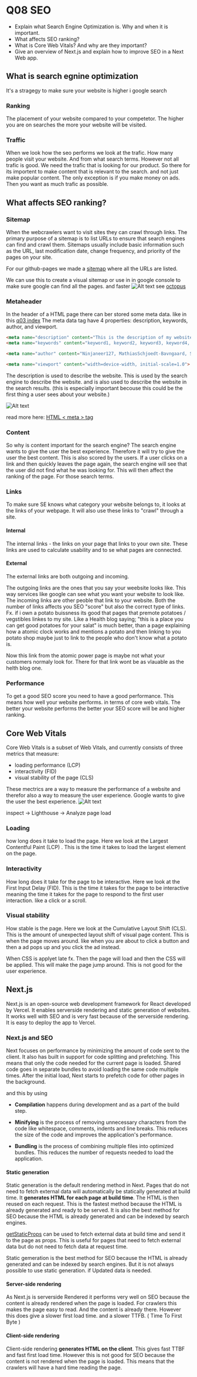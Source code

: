 # Q08 SEO

- Explain what Search Engine Optimization is. Why and when it is important.
- What affects SEO ranking?
- What is Core Web Vitals? And why are they important?
- Give an overview of Next.js and explain how to improve SEO in a Next Web app.

## What is search egnine optimization

It's a stragegy to make sure your website is higher i google search

### Ranking

The placement of your website compared to your competetor. The higher you are on searches the more your website will be visited.

### Traffic

When we look how the seo performs we look at the trafic. How many people visit your website. And from what search terms.
However not all trafic is good. We need the trafic that is looking for our product. So there for its importent to make content that is relevant to the search. and not just make popular content.
The only exception is if you make money on ads. Then you want as much trafic as possible.

## What affects SEO ranking?

### Sitemap  

When the webcrawlers want to visit sites they can crawl through links. The primary purpose of a sitemap is to list URLs to ensure that search engines can find and crawl them. Sitemaps usually include basic information such as the URL, last modification date, change frequency, and priority of the pages on your site.

For our github-pages we made a [sitemap](./../sitemap.xml) where all the URLs are listed.

We can use this to create a visual sitemap or use in in google console to make sure google can find all the pages. and faster ![Alt text](image-2.png)
see [octopus](https://octopus.do/0slkicvjvyq9)

### Metaheader

In the header of a HTML page there can ber stored some meta data.
like in this [q03 index](./../q03/src/index.html)
The meta data tag have 4 properties: description, keywords, author, and viewport.  

```html
<meta name="description" content="This is the description of my website">
<meta name="keywords" content="keyword1, keyword2, keyword3, keyword4, etc.">

<meta name="author" content="Ninjaneer127, MathiasSchjoedt-Bavngaard, Sirety">

<meta name="viewport" content="width=device-width, initial-scale=1.0">
```

The description is used to describe the website. This is used by the search engine to describe the website. and is also used to describe the website in the search results. (this is especially important becouse this could be the first thing a user sees about your website.)

![Alt text](image-1.png)

read more here:
[HTML < meta > tag](https://www.w3schools.com/tags/tag_meta.asp)

### Content

So why is content important for the search engine?
The search engine wants to give the user the best experience. Therefore it will try to give the user the best content. This is also scored by the users. If a user clicks on a link and then quickly leaves the page again, the search engine will see that the user did not find what he was looking for. This will then affect the ranking of the page. For those search terms.

### Links  

To make sure SE knows what category your website belongs to, it looks at the links of your webpage.
It will also use these links to "crawl" through a site.

#### Internal

The internal links - the links on your page that links to your own site. These links are used to calculate usability and to se what pages are connected.

#### External

The external links are both outgoing and incoming.

The outgoing links are the ones that you say your weebsite looks like. This way services like google can see what you want your website to look like.
The incoming links are other peoble that link to your website. Both the number of links affects you SEO "score" but also the correct type of links. Fx. if i own a potato buissness its good that pages that premote potatoes / vegstibles linkes to my site. Like a Health blog saying; "this is a place you can get good potatoes for your salat" is much better, than a page explaining how a atomic clock works and mentions a potato and then linking to you potato shop maybe just to link to the people who don't know what a potato is.

Now this link from the atomic power page is maybe not what your customers normaly look for. There for that link wont be as vlauable as the helth blog one.

### Performance

To get a good SEO score you need to have a good performance. This means how well your website performs. in terms of core web vitals.
The better your website performs the better your SEO score will be and higher ranking.

## Core Web Vitals

Core Web Vitals is a subset of Web Vitals, and currently consists of three metrics that measure:

- loading performance (LCP)
- interactivity (FID)
- visual stability of the page (CLS)

These mectrics are a way to measure the performance of a website and therefor also a way to measure the user experience.
Google wants to give the user the best experience.
![Alt text](image-3.png)

inspect -> Lighthouse -> Analyze page load

### Loading

how long does it take to load the page. Here we look at the Largest Contentful Paint (LCP) .
This is the time it takes to load the largest element on the page.

### Interactivity

How long does it take for the page to be interactive. Here we look at the First Input Delay (FID).
This is the time it takes for the page to be interactive meaning the time it takes for the page to respond to the first user interaction. like a click or a scroll.

### Visual stability

How stable is the page. Here we look at the Cumulative Layout Shift (CLS).
This is the amount of unexpected layout shift of visual page content. This is when the page moves around. like when you are about to click a button and then a ad pops up and you click the ad instead.

When CSS is applyet late fx. Then the page will load and then the CSS will be applied. This will make the page jump around. This is not good for the user experience.

## Next.js

Next.js is an open-source web development framework for React developed by Vercel. It enables serverside rendering and static generation of websites. It works well with SEO and is very fast because of the serverside rendering. It is easy to deploy the app to Vercel.

### Next.js and SEO

Next focuses on performance by minimizing the amount of code sent to the client. It also has built in support for code splitting and prefetching. This means that only the code needed for the current page is loaded. Shared code goes in separate bundles to avoid loading the same code multiple times. After the initial load, Next starts to prefetch code for other pages in the background.

and this by using

- **Compilation** happens during development and as a part of the build step.

- **Minifying** is the process of removing unnecessary characters from the code like whitespace, comments, indents and line breaks. This reduces the size of the code and improves the application's performance.

- **Bundling** is the process of combining multiple files into optimized bundles. This reduces the number of requests needed to load the application.

#### Static generation

Static generation is the default rendering method in Next. Pages that do not need to fetch external data will automatically be statically generated at build time. It **generates HTML for each page at build time**. The HTML is then reused on each request. This is the fastest method because the HTML is already generated and ready to be served. It is also the best method for SEO because the HTML is already generated and can be indexed by search engines.

[getStaticProps](../q07/nextjs-blog/pages/posts/[id].js) can be used to fetch external data at build time and send it to the page as props. This is useful for pages that need to fetch external data but do not need to fetch data at request time.

Static gemeration is the best method for SEO because the HTML is already generated and can be indexed by search engines. But it is not always possible to use static generation. if Updated data is needed.

#### Server-side rendering

As Next.js is serverside Rendered it performs very well on SEO because the content is already rendered when the page is loaded. For crawlers this makes the page easy to read. And the content is already there. However this does give a slower first load time. and a slower TTFB. ( Time To First Byte )

#### Client-side rendering

Client-side rendering **generates HTML on the client**.  This gives fast TTBF and fast first load time. However this is not good for SEO because the content is not rendered when the page is loaded. This means that the crawlers will have a hard time reading the page.
